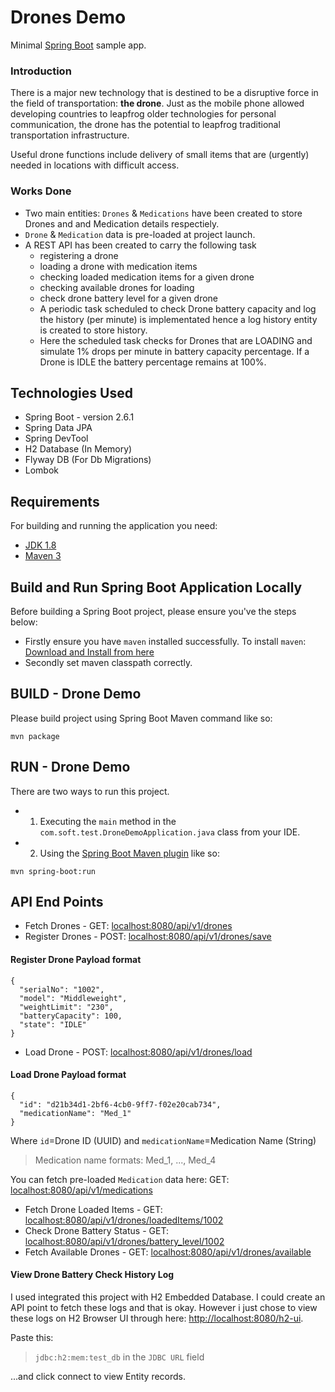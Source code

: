 # Drones Demo
Minimal [Spring Boot](http://projects.spring.io/spring-boot/) sample app.

### Introduction

There is a major new technology that is destined to be a disruptive force in the field of transportation: **the drone**. Just as the mobile phone allowed developing countries to leapfrog older technologies for personal communication, the drone has the potential to leapfrog traditional transportation infrastructure.

Useful drone functions include delivery of small items that are (urgently) needed in locations with difficult access.

### Works Done
- Two main entities: `Drones` & `Medications` have been created to store Drones and and Medication details respectiely.
- `Drone` & `Medication` data is pre-loaded at project launch.
- A REST API has been created to carry the following task
  - registering a drone
  - loading a drone with medication items
  - checking loaded medication items for a given drone
  - checking available drones for loading
  - check drone battery level for a given drone
  - A periodic task scheduled to check Drone battery capacity and log the history (per minute) is implementated hence a log history entity is created to store history.
  -  Here the scheduled task checks for Drones that are LOADING and simulate 1% drops per minute in battery capacity percentage. If a Drone is IDLE the battery percentage remains at 100%.

## Technologies Used
- Spring Boot - version 2.6.1
- Spring Data JPA
- Spring DevTool
- H2 Database (In Memory)
- Flyway DB (For Db Migrations)
- Lombok

## Requirements

For building and running the application you need:

- [JDK 1.8](http://www.oracle.com/technetwork/java/javase/downloads/jdk8-downloads-2133151.html)
- [Maven 3](https://maven.apache.org)


## Build and Run Spring Boot Application Locally
Before building a Spring Boot project, please ensure you've the steps below:
- Firstly ensure you have `maven` installed successfully. To install `maven`: [Download and Install from here](https://maven.apache.org/download.cgi)
- Secondly set maven classpath correctly.

## BUILD - Drone Demo
Please build project using Spring Boot Maven command like so:
```shell
mvn package
```

## RUN - Drone Demo
There are two ways to run this project.
- 1. Executing the `main` method in the `com.soft.test.DroneDemoApplication.java` class from your IDE.
- 2. Using the [Spring Boot Maven plugin](https://docs.spring.io/spring-boot/docs/current/reference/html/build-tool-plugins-maven-plugin.html) like so:

```shell
mvn spring-boot:run
```


## API End Points
- Fetch Drones - GET: [localhost:8080/api/v1/drones](http://localhost:8080/api/v1/drones)
- Register Drones - POST: [localhost:8080/api/v1/drones/save](http://localhost:8080/api/v1/drones/save)
#### **Register Drone Payload format**
```shell
{
  "serialNo": "1002",
  "model": "Middleweight",
  "weightLimit": "230",
  "batteryCapacity": 100,
  "state": "IDLE"
}
```
- Load Drone - POST: [localhost:8080/api/v1/drones/load](http://localhost:8080/api/v1/drones/load)
#### **Load Drone Payload format**
```shell
{
  "id": "d21b34d1-2bf6-4cb0-9ff7-f02e20cab734",
  "medicationName": "Med_1"
}
```
Where `id`=Drone ID (UUID) and `medicationName`=Medication Name (String)
> Medication name formats: Med_1, ..., Med_4

You can fetch pre-loaded `Medication` data here: GET: [localhost:8080/api/v1/medications](http://localhost:8080/api/v1/medications)

- Fetch Drone Loaded Items - GET: [localhost:8080/api/v1/drones/loadedItems/1002](http://localhost:8080/api/v1/drones/loadedItems/1002)
- Check Drone Battery Status - GET: [localhost:8080/api/v1/drones/battery_level/1002](http://localhost:8080/api/v1/drones/battery_level/1002)
- Fetch Available Drones - GET: [localhost:8080/api/v1/drones/available](localhost:8080/api/v1/drones/available)


#### View Drone Battery Check History Log
I used integrated this project with H2 Embedded Database. I could create an API point to fetch these logs and that is okay. However i just chose to view these logs on H2 Browser UI through here: [http://localhost:8080/h2-ui](http://localhost:8080/h2-ui).

Paste this: 
> `jdbc:h2:mem:test_db` in the `JDBC URL` field
    
...and click connect to view Entity records.

